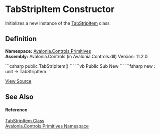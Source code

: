 # TabStripItem Constructor


Initializes a new instance of the <a href="T_Avalonia_Controls_Primitives_TabStripItem">TabStripItem</a> class



## Definition
**Namespace:** <a href="N_Avalonia_Controls_Primitives">Avalonia.Controls.Primitives</a>  
**Assembly:** Avalonia.Controls (in Avalonia.Controls.dll) Version: 11.2.0

<Tabs groupId="api-code-preview">
<TabItem value="csharp" label="C#">
```csharp
public TabStripItem()
```
</TabItem>
<TabItem value="vb" label="VB">
```vb
Public Sub New
```
</TabItem>
<TabItem value="fsharp" label="F#">
```fsharp
new : unit -> TabStripItem
```
</TabItem>
</Tabs>



<a href="https://github.com/AvaloniaUI/Avalonia/tree/master/src/Avalonia.Controls/Primitives/TabStripItem.cs" title="View the source code">View Source</a>



## See Also


#### Reference
<a href="T_Avalonia_Controls_Primitives_TabStripItem">TabStripItem Class</a>  
<a href="N_Avalonia_Controls_Primitives">Avalonia.Controls.Primitives Namespace</a>  

